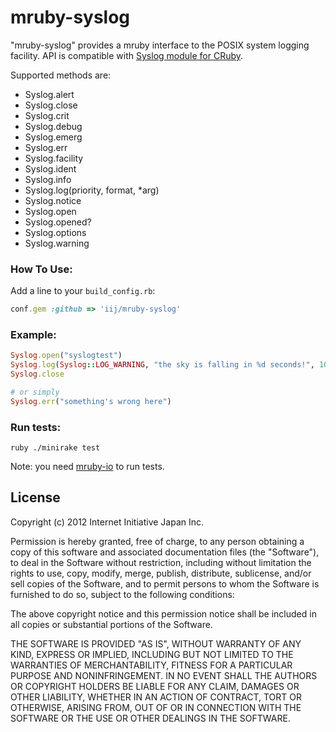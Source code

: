 mruby-syslog
============

"mruby-syslog" provides a mruby interface to the POSIX system logging facility.
API is compatible with [Syslog module for CRuby](http://ruby-doc.org/stdlib-2.1.0/libdoc/syslog/rdoc/Syslog.html).

Supported methods are:

- Syslog.alert
- Syslog.close
- Syslog.crit
- Syslog.debug
- Syslog.emerg
- Syslog.err
- Syslog.facility
- Syslog.ident
- Syslog.info
- Syslog.log(priority, format, \*arg)
- Syslog.notice
- Syslog.open
- Syslog.opened?
- Syslog.options
- Syslog.warning

### How To Use:

Add a line to your `build_config.rb`:

```Ruby
conf.gem :github => 'iij/mruby-syslog'
```

### Example:

```Ruby
Syslog.open("syslogtest")
Syslog.log(Syslog::LOG_WARNING, "the sky is falling in %d seconds!", 100)
Syslog.close

# or simply
Syslog.err("something's wrong here")
```

### Run tests:

    ruby ./minirake test

Note: you need [mruby-io](https://github.com/iij/mruby-io) to run tests.


## License

Copyright (c) 2012 Internet Initiative Japan Inc.

Permission is hereby granted, free of charge, to any person obtaining a 
copy of this software and associated documentation files (the "Software"), 
to deal in the Software without restriction, including without limitation 
the rights to use, copy, modify, merge, publish, distribute, sublicense, 
and/or sell copies of the Software, and to permit persons to whom the 
Software is furnished to do so, subject to the following conditions:

The above copyright notice and this permission notice shall be included in 
all copies or substantial portions of the Software.

THE SOFTWARE IS PROVIDED "AS IS", WITHOUT WARRANTY OF ANY KIND, EXPRESS OR 
IMPLIED, INCLUDING BUT NOT LIMITED TO THE WARRANTIES OF MERCHANTABILITY, 
FITNESS FOR A PARTICULAR PURPOSE AND NONINFRINGEMENT. IN NO EVENT SHALL THE 
AUTHORS OR COPYRIGHT HOLDERS BE LIABLE FOR ANY CLAIM, DAMAGES OR OTHER 
LIABILITY, WHETHER IN AN ACTION OF CONTRACT, TORT OR OTHERWISE, ARISING 
FROM, OUT OF OR IN CONNECTION WITH THE SOFTWARE OR THE USE OR OTHER 
DEALINGS IN THE SOFTWARE.
